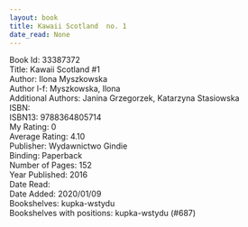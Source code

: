 ```yaml
---
layout: book
title: Kawaii Scotland  no. 1
date_read: None
---
```


Book Id: 33387372<br />
Title: Kawaii Scotland #1<br />
Author: Ilona Myszkowska<br />
Author l-f: Myszkowska, Ilona<br />
Additional Authors: Janina Grzegorzek, Katarzyna Stasiowska<br />
ISBN: <br />
ISBN13: 9788364805714<br />
My Rating: 0<br />
Average Rating: 4.10<br />
Publisher: Wydawnictwo Gindie<br />
Binding: Paperback<br />
Number of Pages: 152<br />
Year Published: 2016<br />
Date Read: <br />
Date Added: 2020/01/09<br />
Bookshelves: kupka-wstydu<br />
Bookshelves with positions: kupka-wstydu (#687)<br />

